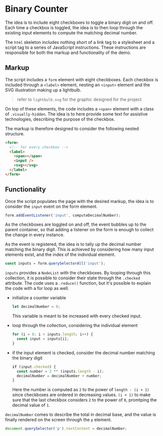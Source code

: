 # Binary Counter

The idea is to include eight checkboxes to toggle a binary digit on and off. Each time a checkbox is toggled, the idea is to then loop through the existing input elements to compute the matching decimal number.

The `html` skeleton includes nothing short of a link tag to a stylesheet and a script tag to a series of JavaScript instructions. These instructions are responsible for both the markup and functionality of the demo.

## Markup

The script includes a `form` element with eight checkboxes. Each checkbox is included through a `<label>` element, nesting an `<input>` element and the SVG illustration making up a lightbulb.

> refer to `lightbulb.svg` for the graphic designed for the project

On top of these elements, the code includes a `<span>` element with a class of `.visually-hidden`. The idea is to here provide some text for assistive technologies, describing the purpose of the checkbox.

The markup is therefore designed to consider the following nested structure.

```html
<form>
  <!-- for every checkbox -->
  <label>
    <span></span>
    <input />
    <svg></svg>
  </label>
</form>
```

## Functionality

Once the script populates the page with the desired markup, the idea is to consider the `input` event on the form element.

```js
form.addEventListener('input', computeDecimalNumber);
```

As the checkboxes are toggled on and off, the event bubbles up to the parent container, so that adding a listener on the form is enough to collect the change in every instance.

As the event is registered, the idea is to tally up the decimal number matching the binary digit. This is achieved by considering how many input elements exist, and the index of the individual element.

```js
const inputs = form.querySelectorAll('input');
```

`inputs` provides a `NodeList` with the checkboxes. By looping through this collection, it is possible to consider their state through the `.checked` attribute. The code uses a `.reduce()` function, but it's possible to explain the code with a for loop as well.

- initialize a counter variable

  ```js
  let decimalNumber = 0;
  ```

  This variable is meant to be increased with every checked input.

- loop through the collection, considering the individual element

  ```js
  for (i = 0; i < inputs.length; i++) {
    const input = inputs[i];
  }
  ```

- if the input element is checked, consider the decimal number matching the binary digit

  ```js
  if (input.checked) {
    const number = 2 ** (inputs.length - i);
    decimalNumber = decimalNumber + number;
  }
  ```

  Here the number is computed as `2` to the power of `length - (i + 1)` since checkboxes are ordered in decreasing values. `(i + 1)` to make sure that the last checkbox considers `2` to the power of `0`, promtping the decimal value of `1`.

`decimalNumber` comes to describe the total in decimal base, and the value is finally rendered on the screen through the `p` element.

```js
document.querySelector('p').textContent = decimalNumber;
```
